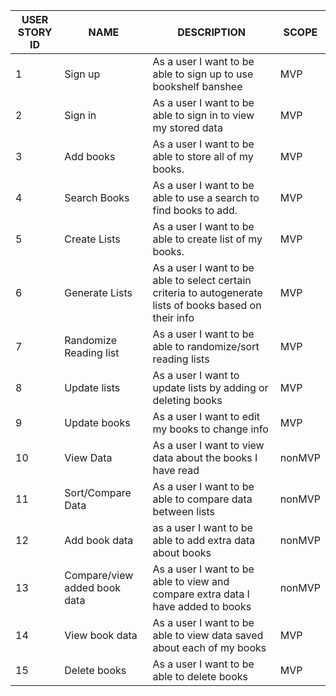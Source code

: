 |USER STORY ID|NAME|DESCRIPTION|SCOPE|
|---|---|---|---|
|1|Sign up|As a user I want to be able to sign up to use bookshelf banshee|MVP|
|2|Sign in|As a user I want to be able to sign in to view my stored data|MVP|
|3|Add books|As a user I want to be able to store all of my books.|MVP|
|4|Search Books|As a user I want to be able to use a search to find books to add.|MVP|
|5|Create Lists|As a user I want to be able to create list of my books.|MVP|
|6|Generate Lists|As a user I want to be able to select certain criteria to autogenerate lists of books based on their info|MVP|
|7|Randomize Reading list|As a user I want to be able to randomize/sort reading lists|MVP|
|8|Update lists|As a user I want to update lists by adding or deleting books|MVP|
|9|Update books|As a user I want to edit my books to change info|MVP|
|10|View Data|As a user I want to view data about the books I have read|nonMVP|
|11|Sort/Compare Data|As a user I want to be able to compare data between lists|nonMVP|
|12|Add book data|as a user I want to be able to add extra data about books|nonMVP|
|13|Compare/view added book data|As a user I want to be able to view and compare extra data I have added to books|nonMVP|
|14|View book data|As a user I want to be able to view data saved about each of my books|MVP|
|15|Delete books|As a user I want to be able to delete books|MVP|